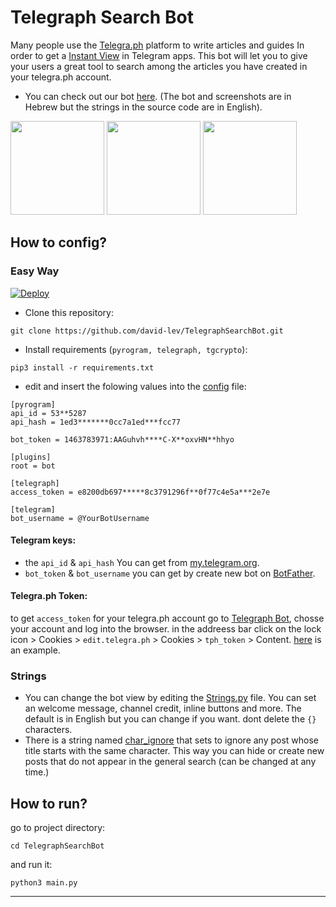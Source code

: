 # Telegraph Search Bot

Many people use the [Telegra.ph](https://telegra.ph/) platform to write articles and guides In order to get a [Instant View](https://instantview.telegram.org/) in Telegram apps.
This bot will let you to give your users a great tool to search among the articles you have created in your telegra.ph account.

- You can check out our bot [here](https://t.me/AndrotipsSearchBot). (The bot and screenshots are in Hebrew but the strings in the source code are in English).

<p float="left">
  <img src="https://telegra.ph/file/c5952e221a000d80ed0cc.png" width="150" />
  <img src="https://telegra.ph/file/2efb80a844b5bfb11ad3f.png" width="150" />
  <img src="https://telegra.ph/file/cdfb87817603a0362ea33.png" width="150" />
</p>

## How to config?

### Easy Way
[![Deploy](https://www.herokucdn.com/deploy/button.svg)](https://github.com/RoyalKrrishna/TelegraphSearchBot)

- Clone this repository:

```
git clone https://github.com/david-lev/TelegraphSearchBot.git
```
- Install requirements (``pyrogram, telegraph, tgcrypto``):
```
pip3 install -r requirements.txt
```
- edit and insert the folowing values into the [config](/bot/config.ini) file:
```
[pyrogram]
api_id = 53**5287
api_hash = 1ed3*******0cc7a1ed***fcc77

bot_token = 1463783971:AAGuhvh****C-X**oxvHN**hhyo

[plugins]
root = bot

[telegraph]
access_token = e8200db697*****8c3791296f**0f77c4e5a***2e7e

[telegram]
bot_username = @YourBotUsername
```
#### Telegram keys:
- the ``api_id`` & ``api_hash`` You can get from [my.telegram.org](https://my.telegram.org).
- ``bot_token`` & ``bot_username`` you can get by create new bot on [BotFather](https://t.me/BotFather).
#### Telegra.ph Token:
to get ``access_token`` for your telegra.ph account go to [Telegraph Bot](https://t.me/telegraph), chosse your account and log into the browser.
in the addreess bar click on the lock icon > Cookies > ``edit.telegra.ph`` > Cookies > ``tph_token`` > Content. [here](https://telegra.ph/file/18ded40043d1f7a6a5a80.png) is an example.

### Strings
- You can change the bot view by editing the [Strings.py](bot/strings.py) file. You can set an welcome message, channel credit, inline buttons and more. The default is in English but you can change if you want. dont delete the ``{}`` characters.
- There is a string named [char_ignore](bot/strings.py#L13) that sets to ignore any post whose title starts with the same character. This way you can hide or create new posts that do not appear in the general search (can be changed at any time.)

## How to run?
go to project directory:
```
cd TelegraphSearchBot
```
and run it:
```
python3 main.py
```
---
![]()
